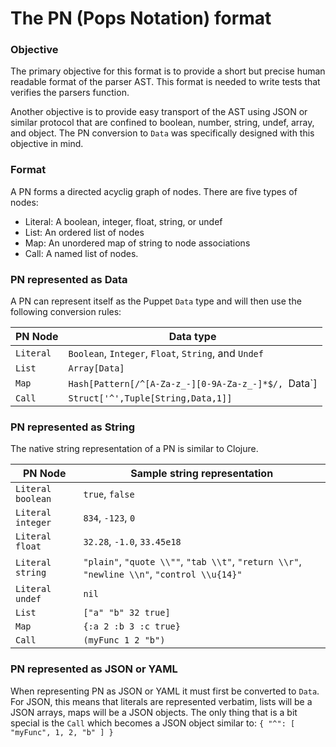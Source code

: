 # The PN (Pops Notation) format

### Objective

The primary objective for this format is to provide a short but precise
human readable format of the parser AST. This format is needed to write
tests that verifies the parsers function.

Another objective is to provide easy transport of the AST using JSON
or similar protocol that are confined to boolean, number, string,
undef, array, and object. The PN conversion to `Data` was specifically
designed with this objective in mind.

### Format
A PN forms a directed acyclig graph of nodes. There are five types of nodes:

* Literal: A boolean, integer, float, string, or undef
* List: An ordered list of nodes
* Map: An unordered map of string to node associations
* Call: A named list of nodes.

### PN represented as Data

A PN can represent itself as the Puppet `Data` type and will then use
the following conversion rules:

PN Node | Data type
--------|----------
`Literal` | `Boolean`, `Integer`, `Float`, `String`, and `Undef`
`List` | `Array[Data]`
`Map` | `Hash[Pattern[/^[A-Za-z_-][0-9A-Za-z_-]*$/, `Data`]
`Call` | `Struct['^',Tuple[String,Data,1]]`

### PN represented as String

The native string representation of a PN is similar to Clojure.

PN Node | Sample string representation
--------|----------
`Literal boolean` | `true`, `false`
`Literal integer` | `834`, `-123`, `0`
`Literal float` | `32.28`, `-1.0`, `33.45e18`
`Literal string` | `"plain"`, `"quote \\""`, `"tab \\t"`, `"return \\r"`, `"newline \\n"`, `"control \\u{14}"`
`Literal undef` | `nil`
`List` | `["a" "b" 32 true]`
`Map` | `{:a 2 :b 3 :c true}`
`Call` | `(myFunc 1 2 "b")`

### PN represented as JSON or YAML

When representing PN as JSON or YAML it must first be converted to `Data`. For JSON, this
means that literals are represented verbatim, lists will be a JSON arrays, maps will be
a JSON objects. The only thing that is a bit special is the `Call` which becomes a JSON
object similar to: `{ "^": [ "myFunc", 1, 2, "b" ] }`


